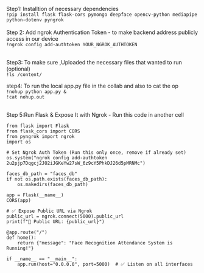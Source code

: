 Step1: Installtion of necessary dependencies<br/>
`!pip install flask flask-cors pymongo deepface opencv-python mediapipe python-dotenv pyngrok ` <br/> <br/>
Step 2: Add ngrok Authentication Token - to make backend address publicly access in our device <br/>
` !ngrok config add-authtoken YOUR_NGROK_AUTHTOKEN ` <br/> <br/>

Step3: To make sure ,Uploaded the necessary files that wanted to run (optional) <br/>
` !ls /content/ ` <br/>

step4: To run the local app.py file in the collab and also to cat the op <br/>
` !nohup python app.py & ` <br/>
` !cat nohup.out ` <br/> <br/>

Step 5:Run Flask & Expose It with Ngrok - Run this code in another cell <br/>
```
from flask import Flask
from flask_cors import CORS
from pyngrok import ngrok
import os

# Set Ngrok Auth Token (Run this only once, remove if already set)
os.system("ngrok config add-authtoken 2u2pjp7Dqgcj2JO2iJGKeYw27sW_6z9cY5PhkDJ26d5pMRNMc")

faces_db_path = "faces_db"
if not os.path.exists(faces_db_path):
    os.makedirs(faces_db_path)
    
app = Flask(__name__)
CORS(app)

# ✅ Expose Public URL via Ngrok
public_url = ngrok.connect(5000).public_url
print(f"🚀 Public URL: {public_url}")

@app.route("/")
def home():
    return {"message": "Face Recognition Attendance System is Running!"}

if __name__ == "__main__":
    app.run(host="0.0.0.0", port=5000)  # ✅ Listen on all interfaces

```
